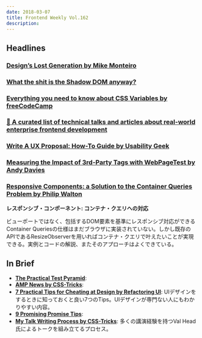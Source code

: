```yaml
---
date: 2018-03-07
title: Frontend Weekly Vol.162
description: 
---
```


## Headlines

### [Design’s Lost Generation by Mike Monteiro](https://medium.com/@monteiro/designs-lost-generation-ac7289549017)


### [What the shit is the Shadow DOM anyway?](https://blog.rowan.website/2018/02/15/what-the-shit-is-the-shadow-dom-anyway/)


### [Everything you need to know about CSS Variables by freeCodeCamp](https://medium.freecodecamp.org/everything-you-need-to-know-about-css-variables-c74d922ea855)


### [💼 A curated list of technical talks and articles about real-world enterprise frontend development](https://github.com/andrew--r/frontend-case-studies)


### [Write A UX Proposal: How-To Guide by Usability Geek](https://usabilitygeek.com/write-ux-proposal-how-to-guide/)


### [Measuring the Impact of 3rd-Party Tags with WebPageTest by Andy Davies](https://andydavies.me/blog/2018/02/19/using-webpagetest-to-measure-the-impact-of-3rd-party-tags/)


### [Responsive Components: a Solution to the Container Queries Problem by Philip Walton](https://philipwalton.com/articles/responsive-components-a-solution-to-the-container-queries-problem/)

**レスポンシブ・コンポーネント: コンテナ・クエリへの対応**

ビューポートではなく、包括するDOM要素を基準にレスポンシブ対応ができるContainer Queriesの仕様はまだブラウザに実装されていない。しかし既存のAPIであるResizeObserverを用いればコンテナ・クエリで叶えたいことが実現できる。実例とコードの解説、またそのアプローチはよくできている。

## In Brief

- [**The Practical Test Pyramid**](https://martinfowler.com/articles/practical-test-pyramid.html):
- [**AMP News by CSS-Tricks**](https://css-tricks.com/amp-news/):
- [**7 Practical Tips for Cheating at Design by Refactoring UI**](https://medium.com/refactoring-ui/7-practical-tips-for-cheating-at-design-40c736799886): UIデザインをするときに知っておくと良い7つのTips。UIデザインが専門ない人にもわかりやすい内容。
- [**9 Promising Promise Tips**](https://dev.to/kepta/promising-promise-tips--c8f):
- [**My Talk Writing Process by CSS-Tricks**](https://css-tricks.com/talk-writing-process/): 多くの講演経験を持つVal Head氏によるトークを組み立てるプロセス。
